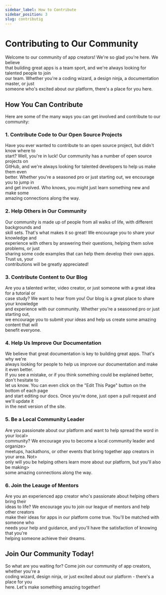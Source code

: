 ```yaml
---
sidebar_label: How to Contribute
sidebar_position: 3
slug: contributig
---
```


# Contributing to Our Community

Welcome to our community of app creators! We're so glad you're here. We believe<br/>
that building great apps is a team sport, and we're always looking for talented people to join<br/>
our team. Whether you're a coding wizard, a design ninja, a documentation master, or just<br/>
someone who's excited about our platform, there's a place for you here.

## How You Can Contribute

Here are some of the many ways you can get involved and contribute to our community:
### 1. Contribute Code to Our Open Source Projects

Have you ever wanted to contribute to an open source project, but didn't know where to<br/>
start? Well, you're in luck! Our community has a number of open source projects on<br/>
GitHub, and we're always looking for talented developers to help us make them even<br/>
better. Whether you're a seasoned pro or just starting out, we encourage you to jump in<br/>
and get involved. Who knows, you might just learn something new and make some<br/>
amazing connections along the way.

### 2. Help Others in Our Community

Our community is made up of people from all walks of life, with different backgrounds and<br/>
skill sets. That's what makes it so great! We encourage you to share your knowledge and<br/>
experience with others by answering their questions, helping them solve problems, or just<br/>
sharing some code examples that can help them develop their own apps. Trust us, your<br/>
contributions will be greatly appreciated!

### 3. Contribute Content to Our Blog

Are you a talented writer, video creator, or just someone with a great idea for a tutorial or<br/>
case study? We want to hear from you! Our blog is a great place to share your knowledge<br/>
and experience with our community. Whether you're a seasoned pro or just starting out,<br/>
we encourage you to submit your ideas and help us create some amazing content that will<br/>
benefit everyone.

### 4. Help Us Improve Our Documentation

We believe that great documentation is key to building great apps. That's why we're<br/>
always looking for people to help us improve our documentation and make it even better.<br/>
If you see a mistake, or if you think something could be explained better, don't hesitate to<br/>
let us know. You can even click on the "Edit This Page" button on the bottom of each page<br/>
and start editing our docs. Once you're done, just open a pull request and we'll update it<br/>
in the next version of the site.

### 5. Be a Local Community Leader

Are you passionate about our platform and want to help spread the word in your local><br/>
community? We encourage you to become a local community leader and organize><br/>
meetups, hackathons, or other events that bring together app creators in your area. Not><br/>
only will you be helping others learn more about our platform, but you'll also be making><br/>
some amazing connections along the way.

### 6. Join the Leauge of Mentors
Are you an experienced app creator who's passionate about helping others bring their<br/>
ideas to life? We encourage you to join our league of mentors and help other creators<br/>
make their ideas for apps in our platform come true. You'll be matched with someone who<br/>
needs your help and guidance, and you'll have the satisfaction of knowing that you're<br/>
helping someone achieve their dreams.

## Join Our Community Today!
So what are you waiting for? Come join our community of app creators, whether you're a<br/>
coding wizard, design ninja, or just excited about our platform - there's a place for you<br/>
here. Let's make something amazing together!